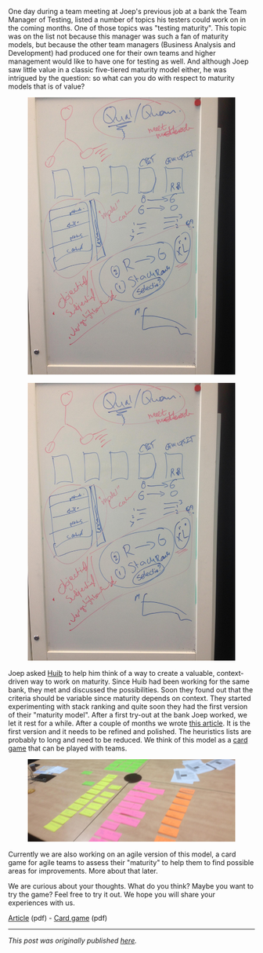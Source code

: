 <!--
.. title: Testing maturity in an agile/CDT context
.. slug: testing-maturity-in-an-agilecdt-context
.. date: 2017-02-05 17:43:10 UTC+01:00
.. tags: agile, context-driven testing, maturity
.. category: quality engineering
.. link: 
.. description:
.. type: text
-->

One day during a team meeting at Joep's previous job at a bank the Team Manager of Testing, listed a number of topics his testers could work on in the coming months. One of those topics was "testing maturity". This topic was on the list not because this manager was such a fan of maturity models, but because the other team managers (Business Analysis and Development) had produced one for their own teams and higher management would like to have one for testing as well. And although Joep saw little value in a classic five-tiered maturity model either, he was intrigued by the question: so what can you do with respect to maturity models that is of value?

<!-- TEASER_END -->

<div class="d-flex justify-content-center">
	<figure class="figure mx-5 w-25">
	  <img src="/images/2017/testing-maturity/artikel_pic1.jpg" class="figure-img img-fluid rounded"
	  alt="notes on a whiteboard"/>
	</figure>
	<figure class="figure mx-5 w-25">
	  <img src="/images/2017/testing-maturity/artikel_pic1.jpg" class="figure-img img-fluid rounded"
	  alt="more notes on a whiteboard"/>
	</figure>
</div>

Joep asked [Huib](https://www.huibschoots.nl/) to help him think of a way to create a valuable, context-driven way to work on maturity. Since Huib had been working for the same bank, they met and discussed the possibilities. Soon they found out that the criteria should be variable since maturity depends on context. They started experimenting with stack ranking and quite soon they had the first version of their "maturity model".
After a first try-out at the bank Joep worked, we let it rest for a while. After a couple of months we wrote [this article](https://www.huibschoots.nl/wordpress/wp-content/uploads/2017/02/Test-Improvement-Huib-Schoots-Joep-Schuurkes.pdf). It is the first version and it needs to be refined and polished. The heuristics lists are probably to long and need to be reduced. We think of this model as a [card game](https://www.dropbox.com/s/99o6tt1mj88i3wg/Cards%20Test%20Improvement.pdf?dl=0) that can be played with teams.

<div class="d-flex justify-content-center">
	<figure class="figure w-50">
		  <img src="/images/2017/testing-maturity/artikel_pic3.jpg" class="figure-img img-fluid rounded"
	  		alt="stickies on a table"/>
	</figure>
</div>


Currently we are also working on an agile version of this model, a card game for agile teams to assess their "maturity" to help them to find possible areas for improvements. More about that later.

We are curious about your thoughts. What do you think? Maybe you want to try the game? Feel free to try it out. We hope you will share your experiences with us.

[Article](https://www.huibschoots.nl/wordpress/wp-content/uploads/2017/02/Test-Improvement-Huib-Schoots-Joep-Schuurkes.pdf) (pdf) - [Card game](https://www.dropbox.com/s/99o6tt1mj88i3wg/Cards%20Test%20Improvement.pdf?dl=0) (pdf)

---

*This post was originally published [here](https://testingcurve.wordpress.com/2017/02/05/testing-maturity-in-an-agilecdt-context/).*